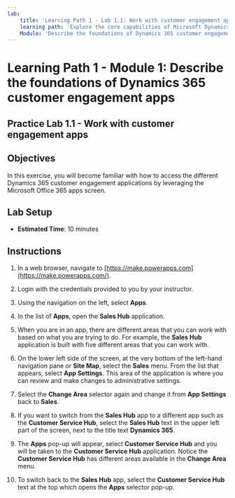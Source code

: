 ```yaml
---
lab:
    title: 'Learning Path 1 - Lab 1.1: Work with customer engagement apps'
    learning path: 'Explore the core capabilities of Microsoft Dynamics 365 customer engagement apps'
    Module: 'Describe the foundations of Dynamics 365 customer engagement apps'
---
```


Learning Path 1 - Module 1: Describe the foundations of Dynamics 365 customer engagement apps
========================

## Practice Lab 1.1 - Work with customer engagement apps 

## Objectives

In this exercise, you will become familiar with how to access the different Dynamics 365 customer engagement applications by leveraging the Microsoft Office 365 apps screen. 

## Lab Setup

  - **Estimated Time**: 10 minutes

## Instructions

1.  In a web browser, navigate to [https://make.powerapps.com](https://make.powerapps.com/). 

2.  Login with the credentials provided to you by your instructor. 

3.  Using the navigation on the left, select **Apps**. 

4.  In the list of **Apps**, open the **Sales Hub** application. 

5.  When you are in an app, there are different areas that you can work with based on what you are trying to do. For example, the **Sales Hub** application is built with five different areas that you can work with. 

6.  On the lower left side of the screen, at the very bottom of the left-hand navigation pane or **Site Map**, select the **Sales** menu. From the list that appears, select **App Settings**. This area of the application is where you can review and make changes to administrative settings. 

7.  Select the **Change Area** selector again and change it from **App Settings** back to **Sales**. 

8.  If you want to switch from the **Sales Hub** app to a different app such as the **Customer Service Hub**, select the **Sales Hub** text in the upper left part of the screen, next to the title text **Dynamics 365**. 

9.  The **Apps** pop-up will appear, select **Customer Service Hub** and you will be taken to the **Customer Service Hub** application. Notice the **Customer Service Hub** has different areas available in the **Change Area** menu. 

10. To switch back to the **Sales Hub** app, select the **Customer Service Hub** text at the top which opens the **Apps** selector pop-up. 

